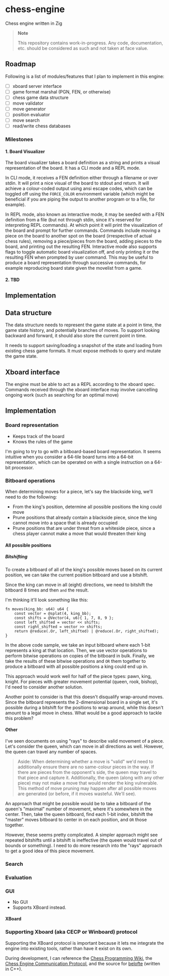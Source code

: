 # chess-engine

Chess engine written in Zig

> **Note**
>
> This repository contains work-in-progress. Any code, documentation, etc. should be considered as such and not taken at face value.

## Roadmap

Following is a list of modules/features that I plan to implement in this engine:

- [ ] xboard server interface
- [ ] game format marshal (PGN, FEN, or otherwise)
- [ ] chess game data structure
- [ ] move validator
- [ ] move generator
- [ ] position evaluator
- [ ] move search
- [ ] read/write chess databases

### Milestones

#### 1. Board Visualizer

The board visualizer takes a board definition as a string and prints a visual representation of the board. It has a CLI mode and a REPL mode.

In CLI mode, it receives a FEN definition either through a filename or over stdin. It will print a nice visual of the board to stdout and return. It will achieve a colour-coded output using ansi escape codes, which can be toggled off using the `FORCE_COLOR` environment variable (which might be beneficial if you are piping the output to another program or to a file, for example).

In REPL mode, also known as interactive mode, it may be seeded with a FEN definition from a file (but not through stdin, since it's reserved for interpreting REPL commands). At which point it will print the visualization of the board and prompt for further commands. Commands include moving a piece on the board to another spot on the board (irrespective of actual chess rules), removing a piece/pieces from the board, adding pieces to the board, and printing out the resulting FEN. Interactive mode also supports flags to toggle automatic board visualization off, and only printing it or the resulting FEN when prompted by user command. This may be useful to produce a board representation through successive commands, for example reproducing board state given the movelist from a game.

#### 2. TBD

## Implementation

## Data structure

The data structure needs to represent the game state at a point in time, the game state history, and potentially branches of moves. To support looking backward and forward, it should also store the current point in time.

It needs to support saving/loading a snapshot of the state and loading from existing chess game formats. It must expose methods to query and mutate the game state. 

## Xboard interface

The engine must be able to act as a REPL according to the xboard spec. Commands received through the xboard interface may involve cancelling ongoing work (such as searching for an optimal move)

## Implementation

### Board representation

- Keeps track of the board
- Knows the rules of the game

I'm going to try to go with a bitboard-based board representation. It seems intuitive when you consider a 64-tile board turns into a 64-bit representation, which can be operated on with a single instruction on a 64-bit processor.

### Bitboard operations

When determining moves for a piece, let's say the blackside king, we'll need to do the following:

- From the king's position, determine all possible positions the king could move
- Prune positions that already contain a blackside piece, since the king cannot move into a space that is already occupied
- Prune positions that are under threat from a whiteside piece, since a chess player cannot make a move that would threaten their king

#### All possible positions

##### Bitshifting

To create a bitboard of all of the king's possible moves based on its current position, we can take the current position bitboard and use a bitshift.

Since the king can move in all (eight) directions, we need to bitshift the bitboard 8 times and then `and` the result.

I'm thinking it'll look something like this:

```zig
fn moves(king_bb: u64) u64 {
    const vector = @splat(4, king_bb);
    const shifts = @Vector(4, u6){ 1, 7, 8, 9 };
    const left_shifted = vector << shifts;
    const right_shifted = vector >> shifts;
    return @reduce(.Or, left_shifted) | @reduce(.Or, right_shifted);
}
```

In the above code sample, we take an input bitboard where each 1-bit represents a king at that location. Then, we use vector operations to perform bitwise operations on copies of the bitboard in bulk. Finally, we take the results of these bitwise operations and `OR` them together to produce a bitboard with all possible positions a king could end up in.

This approach would work well for half of the piece types: pawn, king, knight. For pieces with greater movement potential (queen, rook, bishop), I'd need to consider another solution.

Another point to consider is that this doesn't disqualify wrap-around moves. Since the bitboard represents the 2-dimensional board in a single set, it's possible during a bitshift for the positions to wrap around, while this doesn't amount to a legal move in chess. What would be a good approach to tackle this problem?

#### Other

I've seen documents on using "rays" to describe valid movement of a piece. Let's consider the queen, which can move in all directions as well. However, the queen can travel any number of spaces.

> Aside: When determining whether a move is "valid" we'd need to additionally ensure there are no same-colour pieces in the way. If there are pieces from the opponent's side, the queen may travel to that piece and capture it. Additionally, the queen (along with any other piece) may not make a move that would render the king vulnerable. This method of move pruning may happen after all possible moves are generated (or before, if it moves wasteful. We'll see).

An approach that might be possible would be to take a bitboard of the queen's "maximal" number of movement, where it's somewhere in the center. Then, take the queen bitboard, find each 1-bit index, bitshift the "master" moves bitboard to center in on each position, and `OR` those together.

However, these seems pretty complicated. A simpler approach might see repeated bitshifts until a bitshift is ineffective (the queen would travel out of bounds or something). I need to do more research into the "rays" approach to get a good idea of this piece movement.

### Search

### Evaluation

### GUI

- No GUI
- Supports XBoard instead.

#### XBoard

### Supporting Xboard (aka CECP or Winboard) protocol

Supporting the XBoard protocol is important because it lets me integrate the engine into existing tools, rather than have it exist on its own.

During development, I can reference the [Chess Programming Wiki](https://www.chessprogramming.org/Main_Page), the [Chess Engine Communication Protocol](http://hgm.nubati.net/newspecs.html), and the source for [belofte](https://sourceforge.net/p/belofte) (written in C++).

